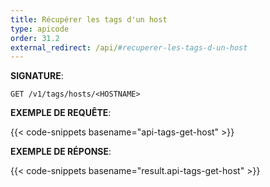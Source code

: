 ```yaml
---
title: Récupérer les tags d'un host
type: apicode
order: 31.2
external_redirect: /api/#recuperer-les-tags-d-un-host
---
```


**SIGNATURE**:

`GET /v1/tags/hosts/<HOSTNAME>`

**EXEMPLE DE REQUÊTE**:

{{< code-snippets basename="api-tags-get-host" >}}

**EXEMPLE DE RÉPONSE**:

{{< code-snippets basename="result.api-tags-get-host" >}}

